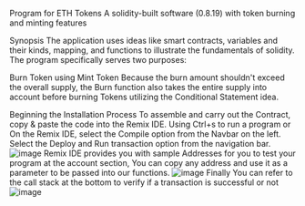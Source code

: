 Program for ETH Tokens A solidity-built software (0.8.19) with token burning and minting features

Synopsis The application uses ideas like smart contracts, variables and their kinds, mapping, and functions to illustrate the fundamentals of solidity. The program specifically serves two purposes:

Burn Token using Mint Token Because the burn amount shouldn't exceed the overall supply, the Burn function also takes the entire supply into account before burning Tokens utilizing the Conditional Statement idea.

Beginning the Installation Process To assemble and carry out the Contract, copy & paste the code into the Remix IDE. Using Ctrl+s to run a program or On the Remix IDE, select the Compile option from the Navbar on the left. Select the Deploy and Run transaction option from the navigation bar.
![image](https://github.com/Shalinii08/my_token/assets/170352193/bfc96b91-4674-4189-b50c-2d6c268a41dd)
Remix IDE provides you with sample Addresses for you to test your program at the account section, You can copy any address and use it as a parameter to be passed into our functions.
![image](https://github.com/Shalinii08/my_token/assets/170352193/d9b248ec-2239-46b8-b1c3-15d823735941)
Finally You can refer to the call stack at the bottom to verify if a transaction is successful or not
![image](https://github.com/Shalinii08/my_token/assets/170352193/23491c5c-c0b4-4525-b743-37dbb1f9a74e)
